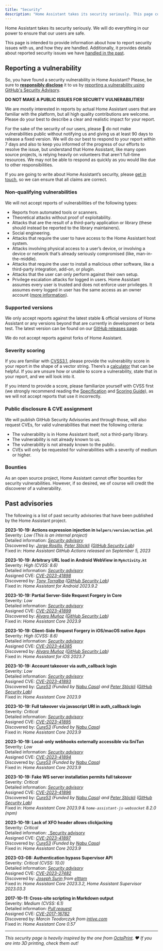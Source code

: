 ```yaml
---
title: "Security"
description: "Home Assistant takes its security seriously. This page contains information about how we handle security issues, how to report them, and also information on past security issues."
---
```


Home Assistant takes its security seriously. We will do everything in our power to ensure that our users are safe.

This page is intended to provide information about how to report security issues with us, and how they are handled. Additionally, it provides details about reported security issues we have [handled in the past](#past-advisories).

## Reporting a vulnerability

So, you have found a security vulnerability in Home Assistant? Please, be sure to [**responsibly disclose**](https://en.wikipedia.org/wiki/Coordinated_vulnerability_disclosure) it to us by [reporting a vulnerability using GitHub's Security Advisory](https://github.com/home-assistant/core/security/advisories/new).

**DO NOT MAKE A PUBLIC ISSUES FOR SECURITY VULNERABILITIES!**

We are mostly interested in reports by actual Home Assistant users that are familiar with the platform, but all high quality contributions are welcome. Please do your best to describe a clear and realistic impact for your report.

For the sake of the security of our users, please 🙏 do not make vulnerabilities public without notifying us and giving us at least 90 days to release a fixed version. We will do our best to respond to your report within 7 days and also to keep you informed of the progress of our efforts to resolve the issue, but understand that Home Assistant, like many open source projects, is relying heavily on volunteers that aren't full-time resources. We may not be able to respond as quickly as you would like due to other responsibilities.

If you are going to write about Home Assistant’s security, please [get in touch](mailto:hello@home-assistant.io), so we can ensure that all claims are correct.

### Non-qualifying vulnerabilities

We will not accept reports of vulnerabilities of the following types:

- Reports from automated tools or scanners.
- Theoretical attacks without proof of exploitability.
- Attacks that are the result of a third-party application or library (these should instead be reported to the library maintainers).
- Social engineering.
- Attacks that require the user to have access to the Home Assistant host system.
- Attacks involving physical access to a user’s device, or involving a device or network that’s already seriously compromised (like, man-in-the-middle).
- Attacks that require the user to install a malicious other software, like a third-party integration, add-on, or plugin.
- Attacks that the user can only perform against their own setup.
- Privilege escalation attacks for logged in users. Home Assistant assumes every user is trusted and does not enforce user privileges. It assumes every logged in user has the same access as an owner account ([more information](/docs/authentication/#user-accounts)).

### Supported versions

We only accept reports against the latest stable & official versions of Home Assistant or any versions beyond that are currently in development or beta test. The latest version can be found on our [GitHub releases page](https://github.com/home-assistant/core/releases).

We do not accept reports against forks of Home Assistant.

### Severity scoring

If you are familiar with [CVSS3.1](https://www.first.org/cvss/v3.1/specification-document), please provide the vulnerability score in your report in the shape of a vector string. There’s a [calculator](https://www.first.org/cvss/calculator/3.1) that can be helpful. If you are unsure how or unable to score a vulnerability, state that in your report, and we will look into it.

If you intend to provide a score, please familiarize yourself with CVSS first (we strongly recommend reading the [Specification](https://www.first.org/cvss/v3.1/specification-document) and [Scoring Guide](https://www.first.org/cvss/v3.1/user-guide#Scoring-Guide)), as we will not accept reports that use it incorrectly.

### Public disclosure & CVE assignment

We will publish GitHub Security Advisories and through those, will also request CVEs, for valid vulnerabilities that meet the following criteria:

- The vulnerability is in Home Assistant itself, not a third-party library.
- The vulnerability is not already known to us.
- The vulnerability is not already known to the public.
- CVEs will only be requested for vulnerabilities with a severity of medium or higher.

### Bounties

As an open source project, Home Assistant cannot offer bounties for security vulnerabilities. However, if so desired, we of course will credit the discoverer of a vulnerability.

## Past advisories

The following is a list of past security advisories that have been published by the Home Assistant project.

**2023-10-19: Actions expression injection in `helpers/version/action.yml`**  
Severity: _Low (This is an internal project)_  
Detailed information: _[Security advisory](https://github.com/home-assistant/core/security/advisories/GHSA-jff5-5j3g-vhqc)_  
Discovered by: _[Jorge Rosillo](https://github.com/jorgectf), [Peter Stöckli](https://github.com/p-) ([GitHub Security Lab](https://securitylab.github.com/))_  
Fixed in: _Home Assistant GitHub Actions released on September 5, 2023_  

**2023-10-19: Arbitrary URL load in Android WebView in `MyActivity.kt`**  
Severity: _High (CVSS: 8.6)_  
Detailed information: _[Security advisory](https://github.com/home-assistant/core/security/advisories/GHSA-jvpm-q3hq-86rg)_  
Assigned CVE: _[CVE-2023-41898](https://nvd.nist.gov/vuln/detail/CVE-2023-41898)_  
Discovered by: _[Tony Torralba](https://github.com/atorralba) ([GitHub Security Lab](https://securitylab.github.com/))_  
Fixed in: _Home Assistant for Android 2023.9.2_  

**2023-10-19: Partial Server-Side Request Forgery in Core**  
Severity: _Low_  
Detailed information: _[Security advisory](https://github.com/home-assistant/core/security/advisories/GHSA-4r74-h49q-rr3h)_  
Assigned CVE: _[CVE-2023-41899](https://nvd.nist.gov/vuln/detail/CVE-2023-41899)_  
Discovered by: _[Alvaro Muñoz](https://github.com/pwntester) ([GitHub Security Lab](https://securitylab.github.com/))_  
Fixed in: _Home Assistant Core 2023.9_  

**2023-10-19: Client-Side Request Forgery in iOS/macOS native Apps**  
Severity: _High (CVSS: 8.6)_  
Detailed information: _[Security advisory](https://github.com/home-assistant/core/security/advisories/GHSA-h2jp-7grc-9xpp)_  
Assigned CVE: _[CVE-2023-44385](https://nvd.nist.gov/vuln/detail/CVE-2023-44385)_  
Discovered by: _[Alvaro Muñoz](https://github.com/pwntester) ([GitHub Security Lab](https://securitylab.github.com/))_  
Fixed in: _Home Assistant for iOS 2023.7_  

**2023-10-19: Account takeover via auth_callback login**  
Severity: _Low_  
Detailed information: _[Security advisory](https://github.com/home-assistant/core/security/advisories/GHSA-qhhj-7hrc-gqj5)_  
Assigned CVE: _[CVE-2023-41893](https://nvd.nist.gov/vuln/detail/CVE-2023-41893)_  
Discovered by: _[Cure53](https://cure53.de/) (Funded by [Nabu Casa](https://www.nabucasa.com/)) and [Peter Stöckli](https://github.com/p-) ([GitHub Security Lab](https://securitylab.github.com/))_  
Fixed in: _Home Assistant Core 2023.9_  

**2023-10-19: Full takeover via javascript URI in auth_callback login**  
Severity: _Critical_  
Detailed information: _[Security advisory](https://github.com/home-assistant/core/security/advisories/GHSA-jvxq-x42r-f7mv)_  
Assigned CVE: _[CVE-2023-41895](https://nvd.nist.gov/vuln/detail/CVE-2023-41895)_  
Discovered by: _[Cure53](https://cure53.de/) (Funded by [Nabu Casa](https://www.nabucasa.com/))_  
Fixed in: _Home Assistant Core 2023.9_  

**2023-10-19: Local-only webhooks externally accessible via SniTun**  
Severity: _Low_  
Detailed information: _[Security advisory](https://github.com/home-assistant/core/security/advisories/GHSA-wx3j-3v2j-rf45)_  
Assigned CVE: _[CVE-2023-41894](https://nvd.nist.gov/vuln/detail/CVE-2023-41894)_  
Discovered by: _[Cure53](https://cure53.de/) (Funded by [Nabu Casa](https://www.nabucasa.com/))_  
Fixed in: _Home Assistant Core 2023.9_  

**2023-10-19: Fake WS server installation permits full takeover**  
Severity: _Critical_  
Detailed information: _[Security advisory](https://github.com/home-assistant/core/security/advisories/GHSA-cr83-q7r2-7f5q)_  
Assigned CVE: _[CVE-2023-41896](https://nvd.nist.gov/vuln/detail/CVE-2023-41896)_  
Discovered by: _[Cure53](https://cure53.de/) (Funded by [Nabu Casa](https://www.nabucasa.com/)) and [Peter Stöckli](https://github.com/p-) ([GitHub Security Lab](https://securitylab.github.com/))_  
Fixed in: _Home Assistant Core 2023.9 & `home-assistant-js-websocket` 8.2.0 (npm)_  

**2023-10-19: Lack of XFO header allows clickjacking**  
Severity: _Critical_  
Detailed information: _[Security advisory](https://github.com/home-assistant/core/security/advisories/GHSA-935v-rmg9-44mw)  
Assigned CVE: _[CVE-2023-41897](https://nvd.nist.gov/vuln/detail/CVE-2023-41897)_  
Discovered by: _[Cure53](https://cure53.de/) (Funded by [Nabu Casa](https://www.nabucasa.com/))_  
Fixed in: _Home Assistant Core 2023.9_  

**2023-03-08: Authentication bypass Supervisor API**  
Severity: _Critical (CVSS: 10.0)_  
Detailed information: _[Security advisory](https://github.com/home-assistant/core/security/advisories/GHSA-2j8f-h4mr-qr25)_  
Assigned CVE: _[CVE-2023-27482](https://nvd.nist.gov/vuln/detail/CVE-2023-27482)_  
Discovered by: _[Joseph Surin](https://jsur.in/) from [elttam](https://www.elttam.com/)_  
Fixed in: _Home Assistant Core 2023.3.2, Home Assistant Supervisor 2023.03.3_  

**2017-10-11: Cross-site scripting in Markdown output**  
Severity: _Medium (CVSS: 6.1)_  
Detailed information: _[Pull request](https://github.com/home-assistant/frontend/pull/514)_  
Assigned CVE: _[CVE-2017-16782](https://nvd.nist.gov/vuln/detail/CVE-2017-16782)_  
Discovered by: _Marcin Teodorczyk from [intive.com](https://intive.com/)_  
Fixed in: _Home Assistant Core 0.57_  

---

_This security page is heavily inspired by the one from [OctoPrint](https://octoprint.org). ❤️ If you are into 3D printing, check them out!_
